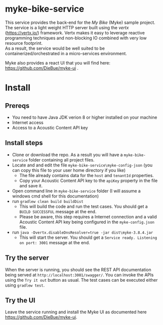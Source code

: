 # myke-bike-service
This service provides the back-end for the _My Bike_ (Myke) sample project. The service is a light weight HTTP server built using the _vertx_ (https://vertx.io/) framework. Vertx makes it easy to leverage reactive programming techniques and non-blocking IO combined with very low resource footprint.   
As a result, the service would be well suited to be containerized/orchestrated in a micro-services environment.

Myke also provides a react UI that you will find here: https://github.com/DieBue/myke-ui .

# Install
## Prereqs
- You need to have Java JDK verion 8 or higher installed on your machine
- Internet access
- Access to a Acoustic Content API key 

## Install steps 
* Clone or download the repo. As a result you will have a `myke-bike-service` folder containing all project files.
* Locate and and edit the file `myke-bike-service\myke-config-json` (you can copy this file to your user home directory if you like)	  
	* The file already contains data for the `host` and `tenantId` properties.  
	* Copy your Acoustic Content API key to the `apiKey` property in the file and save it.  
* Open command line in `myke-bike-service` folder (I will assume a windows cmd shell for this documentation)
* run `gradlew clean build buildDist` 
	* This will build the code and run the test cases. You should get a `BUILD SUCCESSFUL` message at the end. 
	* Please be aware, this step requires a Internet connection and a valid Acoustic Content API key being configured in the `myke-config.json` file.
* run `java -Dvertx.disableDnsResolver=true -jar dist\myke-3.8.4.jar`
	* This will start the server. You should get a `Service ready. Listening on port: 3001` message at the end. 
   
## Try the server
When the server is running, you should see the REST API documentation being served at `http://localhost:3001/swagger/`. You can invoke the APIs using the
`Try it out` button as usual.
The test cases can be executed either using `gradlew test`. 

## Try the UI
Leave the service running and install the Myke UI as documented here https://github.com/DieBue/myke-ui.      